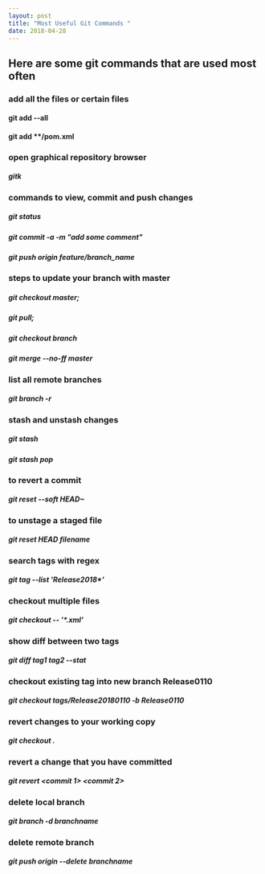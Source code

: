 ```yaml
---
layout: post
title: "Most Useful Git Commands "
date: 2018-04-28
---
```


## Here are some git commands that are used most often

### add all the files or certain files

#### git add --all
 
#### git add **/pom.xml

### open graphical repository browser

##### gitk

### commands to view, commit and push changes

##### git status 
 
##### git commit -a -m "add some comment"

##### git push origin feature/branch_name

### steps to update  your branch with master

##### git checkout master;

##### git pull;

##### git checkout branch

##### git merge --no-ff master
 
### list all remote branches

##### git branch -r

### stash and unstash changes

##### git stash
 
##### git stash pop

### to revert a commit

##### git reset --soft HEAD~ 

### to unstage a staged file

##### git reset HEAD filename

### search tags with regex

##### git tag --list 'Release2018*'
 
### checkout multiple files

#####  git checkout -- '*.xml' 

### show diff between two tags

##### git diff tag1 tag2 --stat 
 
### checkout existing tag into new branch Release0110

##### git checkout tags/Release20180110 -b Release0110
 
### revert changes to your working copy

##### git checkout .
 
### revert a change that you have committed

##### git revert <commit 1> <commit 2>
 
### delete local branch

##### git branch -d branchname
 
### delete remote branch

##### git push origin --delete branchname
